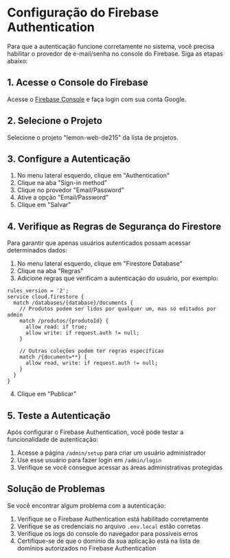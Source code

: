 # Configuração do Firebase Authentication

Para que a autenticação funcione corretamente no sistema, você precisa habilitar o provedor de e-mail/senha no console do Firebase. Siga as etapas abaixo:

## 1. Acesse o Console do Firebase

Acesse o [Firebase Console](https://console.firebase.google.com/) e faça login com sua conta Google.

## 2. Selecione o Projeto

Selecione o projeto "lemon-web-de215" da lista de projetos.

## 3. Configure a Autenticação

1. No menu lateral esquerdo, clique em "Authentication"
2. Clique na aba "Sign-in method"
3. Clique no provedor "Email/Password" 
4. Ative a opção "Email/Password"
5. Clique em "Salvar"

## 4. Verifique as Regras de Segurança do Firestore

Para garantir que apenas usuários autenticados possam acessar determinados dados:

1. No menu lateral esquerdo, clique em "Firestore Database"
2. Clique na aba "Regras"
3. Adicione regras que verificam a autenticação do usuário, por exemplo:

```
rules_version = '2';
service cloud.firestore {
  match /databases/{database}/documents {
    // Produtos podem ser lidos por qualquer um, mas só editados por admin
    match /produtos/{produtoId} {
      allow read: if true;
      allow write: if request.auth != null;
    }
    
    // Outras coleções podem ter regras específicas
    match /{document=**} {
      allow read, write: if request.auth != null;
    }
  }
}
```

4. Clique em "Publicar"

## 5. Teste a Autenticação

Após configurar o Firebase Authentication, você pode testar a funcionalidade de autenticação:

1. Acesse a página `/admin/setup` para criar um usuário administrador
2. Use esse usuário para fazer login em `/admin/login`
3. Verifique se você consegue acessar as áreas administrativas protegidas

## Solução de Problemas

Se você encontrar algum problema com a autenticação:

1. Verifique se o Firebase Authentication está habilitado corretamente
2. Verifique se as credenciais no arquivo `.env.local` estão corretas
3. Verifique os logs do console do navegador para possíveis erros
4. Certifique-se de que o domínio da sua aplicação está na lista de domínios autorizados no Firebase Authentication
